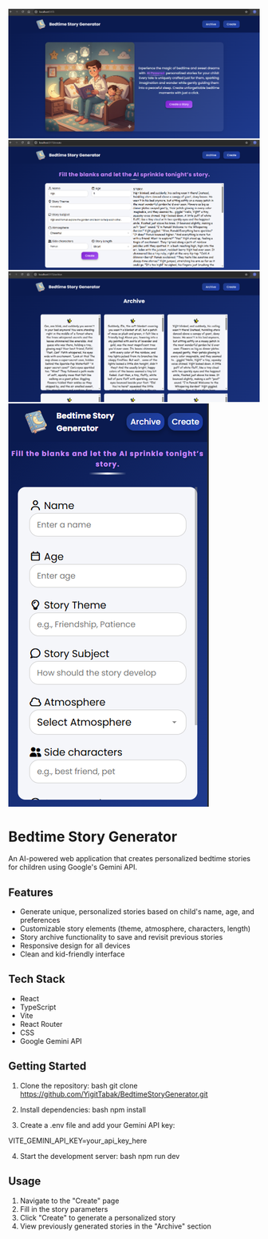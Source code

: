 ![image alt](https://github.com/YigitTabak/BedtimeStoryGenerator/blob/master/src/assets/Home.png?raw=true)
![image alt](https://github.com/YigitTabak/BedtimeStoryGenerator/blob/master/src/assets/Story.png?raw=true)
![image alt](https://github.com/YigitTabak/BedtimeStoryGenerator/blob/master/src/assets/Archive.png?raw=true)
![image alt](https://github.com/YigitTabak/BedtimeStoryGenerator/blob/master/src/assets/Responsive.png?raw=true)
# Bedtime Story Generator

An AI-powered web application that creates personalized bedtime stories for children using Google's Gemini API.

## Features

- Generate unique, personalized stories based on child's name, age, and preferences
- Customizable story elements (theme, atmosphere, characters, length)
- Story archive functionality to save and revisit previous stories
- Responsive design for all devices
- Clean and kid-friendly interface

## Tech Stack

- React
- TypeScript
- Vite
- React Router
- CSS
- Google Gemini API


## Getting Started

1. Clone the repository:
bash
git clone https://github.com/YigitTabak/BedtimeStoryGenerator.git


2. Install dependencies:
bash
npm install


3. Create a .env file and add your Gemini API key:

VITE_GEMINI_API_KEY=your_api_key_here


4. Start the development server:
bash
npm run dev


## Usage

1. Navigate to the "Create" page
2. Fill in the story parameters
3. Click "Create" to generate a personalized story
4. View previously generated stories in the "Archive" section
